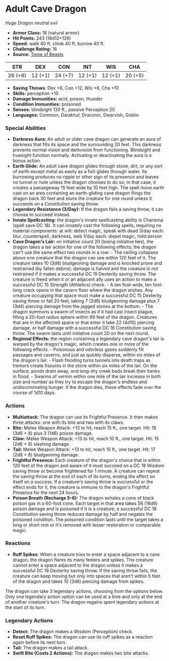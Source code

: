 # Adult Cave Dragon

*Huge* *Dragon* *neutral evil*

- **Armor Class:** 18 (natural armor)
- **Hit Points:** 243 (18d12+126)
- **Speed:** walk 40 ft. climb 40 ft. burrow 40 ft.
- **Challenge Rating:** 16
- **Source:** [Tome of Beasts](https://koboldpress.com/kpstore/product/tome-of-beasts-for-5th-edition-print/)

| STR | DEX | CON | INT | WIS | CHA |
| --- | --- | --- | --- | --- | --- |
| 26 (+8) | 12 (+1) | 24 (+7) | 12 (+1) | 12 (+1) | 20 (+5) |

- **Saving Throws**: Dex +6, Con +12, Wis +6, Cha +10
- **Skills:** perception +10
- **Damage Immunities:** acid, poison, thunder
- **Condition Immunities:** poisoned
- **Senses:** blindsight 120 ft., passive Perception 20
- **Languages:** Common, Darakhul, Draconic, Dwarvish, Goblin
### Special Abilities
- **Darkness Aura:** An adult or older cave dragon can generate an aura of darkness that fills its space and the surrounding 20 feet. This darkness prevents normal vision and darkvision from functioning. Blindsight and truesight function normally. Activating or deactivating the aura is a bonus action.
- **Earth Glide:** An adult cave dragon glides through stone, dirt, or any sort of earth except metal as easily as a fish glides through water. Its burrowing produces no ripple or other sign of its presence and leaves no tunnel or hole unless the dragon chooses to do so; in that case, it creates a passageway 15 feet wide by 10 feet high. The spell move earth cast on an area containing an earth-gliding cave dragon flings the dragon back 30 feet and stuns the creature for one round unless it succeeds on a Constitution saving throw.
- **Legendary Resistance (3/Day):** If the dragon fails a saving throw, it can choose to succeed instead.
- **Innate Spellcasting:** the dragon's innate spellcasting ability is Charisma (spell save DC 18). It can innately cast the following spells, requiring no material components:  at will: detect magic, speak with dead  3/day each: blur, counterspell, darkness, web  1/day each: dispel magic, hold person
- **Cave Dragon's Lair:** on initiative count 20 (losing initiative ties), the dragon takes a lair action for one of the following effects; the dragon can't use the same effect two rounds in a row:  - The ceiling collapses above one creature that the dragon can see within 120 feet of it. The creature takes 10 (3d6) bludgeoning damage and is knocked prone and restrained (by fallen debris); damage is halved and the creature is not restrained if it makes a successful DC 15 Dexterity saving throw. The creature is freed when it or an adjacent ally uses an action to make a successful DC 15 Strength (Athletics) check.  - A ten foot-wide, ten foot-long crack opens in the cavern floor where the dragon wishes. Any creature occupying that space must make a successful DC 15 Dexterity saving throw or fall 20 feet, taking 7 (2d6) bludgeoning damage plus 7 (3d4) piercing damage from the jagged stones at the bottom.  - The dragon summons a swarm of insects as if it had cast insect plague, filling a 20-foot radius sphere within 90 feet of the dragon. Creatures that are in the affected space or that enter it take 22 (4d10) piercing damage, or half damage with a successful DC 18 Constitution saving throw. The swarm lasts until initiative count 20 on the next round.
- **Regional Effects:** the region containing a legendary cave dragon's lair is warped by the dragon's magic, which creates one or more of the following effects:  - Poisonous and odorless gases suddenly fill passages and caverns, and just as quickly disperse, within six miles of the dragon's lair.  - Flash flooding turns tunnels into death traps as tremors create fissures in the stone within six miles of the lair. On the surface, ponds drain away, and long-dry creek beds break their banks in flood.  - Swarms of vermin within one mile of the lair increase in both size and number as they try to escape the dragon's endless and undiscriminating hunger.  if the dragon dies, these effects fade over the course of 1d10 days.
### Actions
- **Multiattack:** The dragon can use its Frightful Presence. It then makes three attacks: one with its bite and two with its claws.
- **Bite:** Melee Weapon Attack: +13 to hit, reach 15 ft., one target. Hit: 18 (3d6 + 8) plus 3 (1d6) poison damage.
- **Claw:** Melee Weapon Attack: +13 to hit, reach 10 ft., one target. Hit: 15 (2d6 + 8) slashing damage.
- **Tail:** Melee Weapon Attack: +13 to hit, reach 15 ft., one target. Hit: 17 (2d8 + 8) bludgeoning damage.
- **Frightful Presence:** Each creature of the dragon's choice that is within 120 feet of the dragon and aware of it must succeed on a DC 18 Wisdom saving throw or become frightened for 1 minute. A creature can repeat the saving throw at the end of each of its turns, ending the effect on itself on a success. If a creature's saving throw is successful or the effect ends for it, the creature is immune to the dragon's Frightful Presence for the next 24 hours.
- **Poison Breath (Recharge 5-6):** The dragon exhales a cone of black poison gas in a 60-foot cone. Each target in that area takes 56 (16d6) poison damage and is poisoned if it is a creature; a successful DC 18 Constitution saving throw reduces damage by half and negates the poisoned condition. The poisoned condition lasts until the target takes a long or short rest or it's removed with lesser restoration or comparable magic.
### Reactions
- **Ruff Spikes:** When a creature tries to enter a space adjacent to a cave dragon, the dragon flares its many feelers and spikes. The creature cannot enter a space adjacent to the dragon unless it makes a successful DC 18 Dexterity saving throw. If the saving throw fails, the creature can keep moving but only into spaces that aren't within 5 feet of the dragon and takes 10 (3d6) piercing damage from spikes.

The dragon can take 3 legendary actions, choosing from the options below. Only one legendary action option can be used at a time and only at the end of another creature's turn. The dragon regains spent legendary actions at the start of its turn.
### Legendary Actions
- **Detect:** The dragon makes a Wisdom (Perception) check.
- **Reset Ruff Spikes:** The dragon can use its ruff spikes as a reaction again before its next turn.
- **Tail:** The dragon makes a tail attack.
- **Swift Bite (Costs 2 Actions):** The dragon makes two bite attacks.
